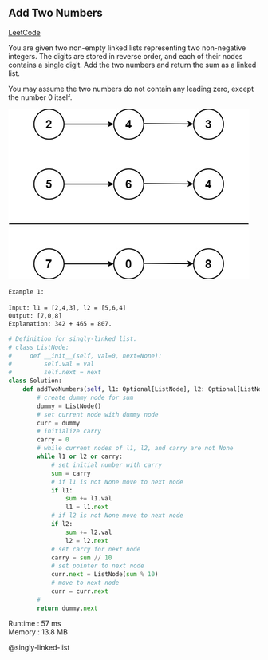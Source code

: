 ## Add Two Numbers

[LeetCode](https://leetcode.com/problems/add-two-numbers/)


You are given two non-empty linked lists representing two non-negative integers. The digits are stored in reverse order, and each of their nodes contains a single digit. Add the two numbers and return the sum as a linked list.

You may assume the two numbers do not contain any leading zero, except the number 0 itself.

![img.png](img.png)

```
Example 1:

Input: l1 = [2,4,3], l2 = [5,6,4]
Output: [7,0,8]
Explanation: 342 + 465 = 807.
```

```python
# Definition for singly-linked list.
# class ListNode:
#     def __init__(self, val=0, next=None):
#         self.val = val
#         self.next = next
class Solution:
    def addTwoNumbers(self, l1: Optional[ListNode], l2: Optional[ListNode]) -> Optional[ListNode]:
        # create dummy node for sum
        dummy = ListNode()
        # set current node with dummy node
        curr = dummy
        # initialize carry
        carry = 0
        # while current nodes of l1, l2, and carry are not None
        while l1 or l2 or carry:
            # set initial number with carry
            sum = carry
            # if l1 is not None move to next node
            if l1:
                sum += l1.val
                l1 = l1.next
            # if l2 is not None move to next node
            if l2:
                sum += l2.val
                l2 = l2.next
            # set carry for next node
            carry = sum // 10
            # set pointer to next node
            curr.next = ListNode(sum % 10)
            # move to next node
            curr = curr.next
        #
        return dummy.next
```
Runtime : 57 ms  
Memory : 13.8 MB

@singly-linked-list